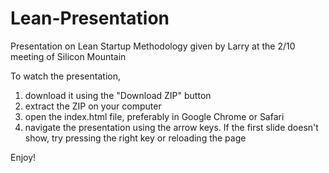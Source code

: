 Lean-Presentation
=================

Presentation on Lean Startup Methodology given by Larry at the 2/10 meeting of Silicon Mountain


To watch the presentation, 
1. download it using the "Download ZIP" button
2. extract the ZIP on your computer
3. open the index.html file, preferably in Google Chrome or Safari
4. navigate the presentation using the arrow keys.  If the first slide doesn't show, try pressing the right key or reloading the page

Enjoy!
